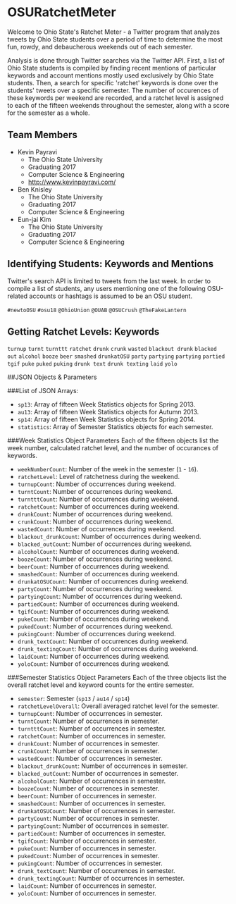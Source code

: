 OSURatchetMeter
===============

Welcome to Ohio State's Ratchet Meter - a Twitter program that analyzes tweets by Ohio State students over a period of time to determine the most fun, rowdy, and debaucherous weekends out of each semester.

Analysis is done through Twitter searches via the Twitter API. First, a list of Ohio State students is compiled by finding recent mentions of particular keywords and account mentions mostly used exclusively by Ohio State students. Then, a search for specific 'ratchet' keywords is done over the students' tweets over a specific semester. The number of occurences of these keywords per weekend are recorded, and a ratchet level is assigned to each of the fifteen weekends throughout the semester, along with a score for the semester as a whole.

## Team Members
- Kevin Payravi
    + The Ohio State University
    + Graduating 2017
    + Computer Science & Engineering
    + http://www.kevinpayravi.com/
- Ben Knisley
    + The Ohio State University
    + Graduating 2017
    + Computer Science & Engineering
- Eun-jai Kim
    + The Ohio State University
    + Graduating 2017
    + Computer Science & Engineering

## Identifying Students: Keywords and Mentions
Twitter's search API is limited to tweets from the last week. In order to compile a list of students, any users mentioning one of the following OSU-related accounts or hashtags is assumed to be an OSU student.

`#newtoOSU` `#osu18` `@OhioUnion` `@OUAB` `@OSUCrush` `@TheFakeLantern`

## Getting Ratchet Levels: Keywords
`turnup` `turnt` `turnttt` `ratchet` `drunk` `crunk` `wasted` `blackout drunk` `blacked out` `alcohol` `booze` `beer` `smashed` `drunkatOSU` `party` `partying` `partying` `partied` `tgif` `puke` `puked` `puking` `drunk text` `drunk texting` `laid` `yolo` 

##JSON Objects & Parameters

###List of JSON Arrays:
* `sp13`: Array of fifteen Week Statistics objects for Spring 2013.
* `au13`: Array of fifteen Week Statistics objects for Autumn 2013.
* `sp14`: Array of fifteen Week Statistics objects for Spring 2014.
* `statistics`: Array of Semester Statistics objects for each semester. 

###Week Statistics Object Parameters
Each of the fifteen objects list the week number, calculated ratchet level, and the number of occurances of keywords.
* `weekNumberCount`: Number of the week in the semester (`1` - `16`).
* `ratchetLevel`: Level of ratchetness during the weekend.
* `turnupCount`: Number of occurrences during weekend.
* `turntCount`: Number of occurrences during weekend.
* `turntttCount`: Number of occurrences during weekend.
* `ratchetCount`: Number of occurrences during weekend.
* `drunkCount`: Number of occurrences during weekend.
* `crunkCount`: Number of occurrences during weekend.
* `wastedCount`: Number of occurrences during weekend.
* `blackout_drunkCount`: Number of occurrences during weekend.
* `blacked_outCount`: Number of occurrences during weekend.
* `alcoholCount`: Number of occurrences during weekend.
* `boozeCount`: Number of occurrences during weekend.
* `beerCount`: Number of occurrences during weekend.
* `smashedCount`: Number of occurrences during weekend.
* `drunkatOSUCount`: Number of occurrences during weekend.
* `partyCount`: Number of occurrences during weekend.
* `partyingCount`: Number of occurrences during weekend.
* `partiedCount`: Number of occurrences during weekend.
* `tgifCount`: Number of occurrences during weekend.
* `pukeCount`: Number of occurrences during weekend.
* `pukedCount`: Number of occurrences during weekend.
* `pukingCount`: Number of occurrences during weekend.
* `drunk_textCount`: Number of occurrences during weekend.
* `drunk_textingCount`: Number of occurrences during weekend.
* `laidCount`: Number of occurrences during weekend.
* `yoloCount`: Number of occurrences during weekend.

###Semester Statistics Object Parameters
Each of the three objects list the overall ratchet level and keyword counts for the entire semester.
* `semester`: Semester (`sp13` / `au14` / `sp14`)
* `ratchetLevelOverall`: Overall averaged ratchet level for the semester.
* `turnupCount`: Number of occurrences in semester.
* `turntCount`: Number of occurrences in semester.
* `turntttCount`: Number of occurrences in semester.
* `ratchetCount`: Number of occurrences in semester.
* `drunkCount`: Number of occurrences in semester.
* `crunkCount`: Number of occurrences in semester.
* `wastedCount`: Number of occurrences in semester.
* `blackout_drunkCount`: Number of occurrences in semester.
* `blacked_outCount`: Number of occurrences in semester.
* `alcoholCount`: Number of occurrences in semester.
* `boozeCount`: Number of occurrences in semester.
* `beerCount`: Number of occurrences in semester.
* `smashedCount`: Number of occurrences in semester.
* `drunkatOSUCount`: Number of occurrences in semester.
* `partyCount`: Number of occurrences in semester.
* `partyingCount`: Number of occurrences in semester.
* `partiedCount`: Number of occurrences in semester.
* `tgifCount`: Number of occurrences in semester.
* `pukeCount`: Number of occurrences in semester.
* `pukedCount`: Number of occurrences in semester.
* `pukingCount`: Number of occurrences in semester.
* `drunk_textCount`: Number of occurrences in semester.
* `drunk_textingCount`: Number of occurrences in semester.
* `laidCount`: Number of occurrences in semester.
* `yoloCount`: Number of occurrences in semester.
